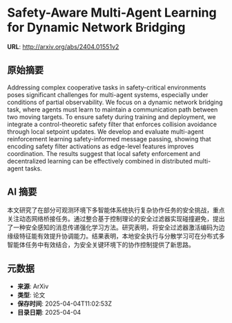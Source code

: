 # Safety-Aware Multi-Agent Learning for Dynamic Network Bridging

**URL**: http://arxiv.org/abs/2404.01551v2

## 原始摘要

Addressing complex cooperative tasks in safety-critical environments poses
significant challenges for multi-agent systems, especially under conditions of
partial observability. We focus on a dynamic network bridging task, where
agents must learn to maintain a communication path between two moving targets.
To ensure safety during training and deployment, we integrate a
control-theoretic safety filter that enforces collision avoidance through local
setpoint updates. We develop and evaluate multi-agent reinforcement learning
safety-informed message passing, showing that encoding safety filter
activations as edge-level features improves coordination. The results suggest
that local safety enforcement and decentralized learning can be effectively
combined in distributed multi-agent tasks.


## AI 摘要

本文研究了在部分可观测环境下多智能体系统执行复杂协作任务的安全挑战，重点关注动态网络桥接任务。通过整合基于控制理论的安全过滤器实现碰撞避免，提出了一种安全感知的消息传递强化学习方法。研究表明，将安全过滤器激活编码为边缘级特征能有效提升协调能力。结果表明，本地安全执行与分散学习可在分布式多智能体任务中有效结合，为安全关键环境下的协作控制提供了新思路。

## 元数据

- **来源**: ArXiv
- **类型**: 论文
- **保存时间**: 2025-04-04T11:02:53Z
- **目录日期**: 2025-04-04
